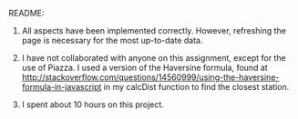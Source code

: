 README:
1. All aspects have been implemented correctly. However, refreshing the page is necessary for the most up-to-date data. 

2. I have not collaborated with anyone on this assignment, except for the use of Piazza. I used a version of the Haversine formula, found at http://stackoverflow.com/questions/14560999/using-the-haversine-formula-in-javascript in my calcDist function to find the closest station. 

3. I spent about 10 hours on this project.